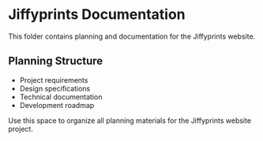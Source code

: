 # Jiffyprints Documentation

This folder contains planning and documentation for the Jiffyprints website.

## Planning Structure
- Project requirements
- Design specifications
- Technical documentation
- Development roadmap

Use this space to organize all planning materials for the Jiffyprints website project.
